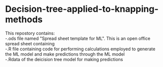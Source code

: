 # Decision-tree-applied-to-knapping-methods  

This repostory contains:  
-.ods file named "Spread sheet template for ML". This is an open office spread sheet containing  
-.R file containing code for performing calculations employed to generate the ML model and make predictions through the ML model  
-.Rdata of the deicision tree model for making predictions  
